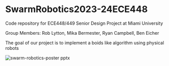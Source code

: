 # SwarmRobotics2023-24ECE448
Code repository for ECE448/449 Senior Design Project at Miami University 

Group Members: Rob Lytton, Mika Bermester, Ryan Campbell, Ben Eicher

The goal of our project is to implement a boids like algorithm using physical robots


![swarm-robotics-poster pptx](https://github.com/RobLytton/SwarmRobotics2023-24ECE448/assets/92745408/648cc010-160b-4aef-a178-8852679fd9b7)
